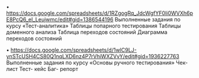 •	https://docs.google.com/spreadsheets/d/1RZgogRq_JdcWgfYF0li0WVXh6pE8PcQ6_eI_Leujwmc/edit#gid=1386544196
Выполненные задания по курсу «Тест-аналитика»
Таблицы попарного тестирования
Таблицы доменного анализа
Таблица переходов состояний
Диаграмма переходов состояний

•	https://docs.google.com/spreadsheets/d/1wlC9LJ-ynSTcUSH4CS80Q1nqLXD6nz4P7rVhiWXZVvY/edit#gid=1936227763
Выполненные задания по курсу «Основы ручного тестирования»
Чек- лист
Тест- кейс
Баг- репорт
